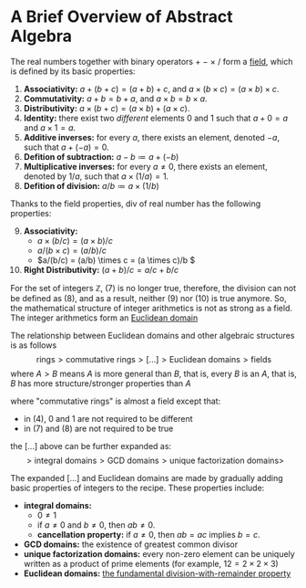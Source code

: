 <!--
 * SPDX-FileCopyrightText: Copyright (c) 2023-present NVIDIA CORPORATION & AFFILIATES.
 * All rights reserved.
 * SPDX-License-Identifier: BSD-3-Clause
-->

# A Brief Overview of Abstract Algebra

The real numbers together with binary operators $+$ $-$ $\times$ $/$ form a [field](https://en.wikipedia.org/wiki/Field_(mathematics)),
which is defined by its basic properties:

1. **Associativity:** $a + (b + c) = (a + b) + c$, and $a \times (b \times c) = (a \times b) \times c$.
2. **Commutativity:** $a + b = b + a$, and $a \times b = b \times a$.
3. **Distributivity:** $a \times (b + c) = (a \times b) + (a \times c)$.
4. **Identity:** there exist two *different* elements $0$ and $1$ such that $a + 0 = a$ and $a \times 1 = a$.
5. **Additive inverses:** for every $a$, there exists an element, denoted $-a$, such that $a + (-a) = 0$.
6. **Defition of subtraction:** $a - b \coloneqq a + (-b)$
7. **Multiplicative inverses:** for every $a \neq 0$, there exists an element, denoted by $1/a$, such that $a \times (1/a) = 1$.
8. **Defition of division:** $a / b \coloneqq a \times (1/b)$

Thanks to the field properties, div of real number has the following properties:

9. **Associativity:**
   - $a \times (b/c) = (a \times b)/c$
   - $a/(b \times c) = (a/b)/c$
   - $a/(b/c) = (a/b) \times c = (a \times c)/b $
10. **Right Distributivity:** $(a+b)/c = a/c + b/c$

For the set of integers $\mathbb{Z}$, (7) is no longer true, therefore,
the division can not be defined as (8), and as a result, neither (9) nor (10) is true anymore.
So, the mathematical structure of integer arithmetics is not as strong as a field.
The integer arithmetics form an [Euclidean domain](https://en.wikipedia.org/wiki/Euclidean_domain)

The relationship between Euclidean domains and other algebraic structures is as follows
$$\text{rings} > \text{commutative rings} > \text{[...]} > \text{Euclidean domains} > \text{fields}$$
where $A > B$ means $A$ is more general than $B$, that is, every $B$ is an $A$,
that is, $B$ has more structure/stronger properties than $A$

where "commutative rings" is almost a field except that:
- in (4), $0$ and $1$ are not required to be different
- in (7) and (8) are not required to be true

the [...] above can be further expanded as:
$$> \text{integral domains} > \text{GCD domains} > \text{unique factorization domains} >$$

The expanded [...] and Euclidean domains are made by gradually adding basic
properties of integers to the recipe. These properties include:
- **integral domains:**
  - $0 \neq 1$
  - if $a \neq 0$ and $b \neq 0$, then $ab \neq 0$.
  - **cancellation property:** if $a \neq 0$, then $ab=ac$ implies $b=c$.
- **GCD domains:** the existence of greatest common divisor
- **unique factorization domains:** every non-zero element can be uniquely written as a product of prime elements (for example, $12 = 2 \times 2 \times 3$)
- **Euclidean domains:** [the fundamental division-with-remainder property](integer-division.md)
